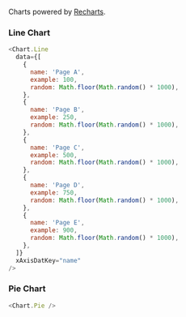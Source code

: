 Charts powered by [Recharts](http://recharts.org/en-US/api).

### Line Chart

```javascript
<Chart.Line
  data={[
    {
      name: 'Page A',
      example: 100,
      random: Math.floor(Math.random() * 1000),
    },
    {
      name: 'Page B',
      example: 250,
      random: Math.floor(Math.random() * 1000),
    },
    {
      name: 'Page C',
      example: 500,
      random: Math.floor(Math.random() * 1000),
    },
    {
      name: 'Page D',
      example: 750,
      random: Math.floor(Math.random() * 1000),
    },
    {
      name: 'Page E',
      example: 900,
      random: Math.floor(Math.random() * 1000),
    },
  ]}
  xAxisDatKey="name"
/>
```

### Pie Chart

```javascript
<Chart.Pie />
```
